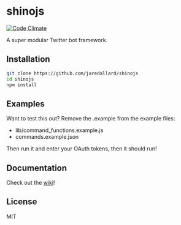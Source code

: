 # shinojs

[![Code Climate](https://codeclimate.com/github/jaredallard/shinojs/badges/gpa.svg)](https://codeclimate.com/github/jaredallard/shinojs)

A super modular Twitter bot framework.

## Installation

```bash
git clone https://github.com/jaredallard/shinojs
cd shinojs
npm install
```

## Examples

Want to test this out? Remove the .example from the example files:

 * lib/command_functions.example.js
 * commands.example.json

Then run it and enter your OAuth tokens, then it should run!


## Documentation

Check out the [wiki](https://github.com/jaredallard/shinojs/wiki)!

## License

MIT
